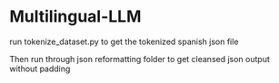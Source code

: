 # Multilingual-LLM

run tokenize_dataset.py to get the tokenized spanish json file

Then run through json reformatting folder to get cleansed json output without padding